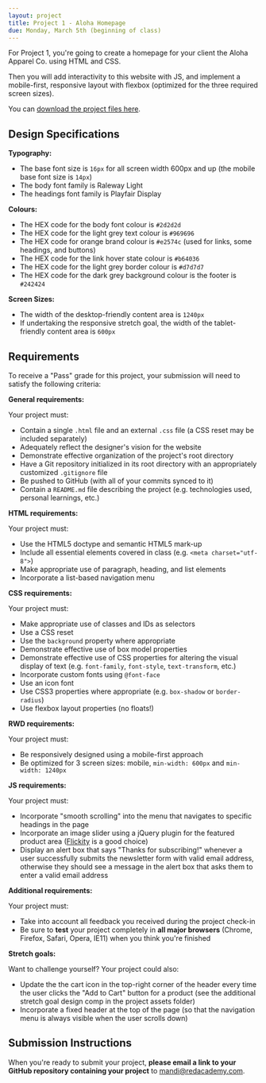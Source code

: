 ```yaml
---
layout: project
title: Project 1 - Aloha Homepage
due: Monday, March 5th (beginning of class)
---
```


For Project 1, you're going to create a homepage for your client the Aloha Apparel Co. using HTML and CSS.

Then you will add interactivity to this website with JS, and implement a mobile-first, responsive layout with flexbox (optimized for the three required screen sizes).

You can [download the project files here](https://s3-us-west-2.amazonaws.com/red-wdp/project-files/project-01.zip).

## Design Specifications

**Typography:**

* The base font size is `16px` for all screen width 600px and up (the mobile base font size is `14px`)
* The body font family is Raleway Light
* The headings font family is Playfair Display

**Colours:**

* The HEX code for the body font colour is `#2d2d2d`
* The HEX code for the light grey text colour is `#969696`
* The HEX code for orange brand colour is `#e2574c` (used for links, some headings, and buttons)
* The HEX code for the link hover state colour is `#b64036`
* The HEX code for the light grey border colour is `#d7d7d7`
* The HEX code for the dark grey background colour is the footer is `#242424`

**Screen Sizes:**

* The width of the desktop-friendly content area is `1240px`
* If undertaking the responsive stretch goal, the width of the tablet-friendly content area is `600px`

## Requirements

To receive a "Pass" grade for this project, your submission will need to satisfy the following criteria:

**General requirements:**

Your project must:

* Contain a single `.html` file and an external `.css` file (a CSS reset may be included separately)
* Adequately reflect the designer's vision for the website
* Demonstrate effective organization of the project's root directory
* Have a Git repository initialized in its root directory with an appropriately customized `.gitignore` file
* Be pushed to GitHub (with all of your commits synced to it)
* Contain a `README.md` file describing the project (e.g. technologies used, personal learnings, etc.)

**HTML requirements:**

Your project must:

* Use the HTML5 doctype and semantic HTML5 mark-up
* Include all essential elements covered in class (e.g. `<meta charset="utf-8">`)
* Make appropriate use of paragraph, heading, and list elements
* Incorporate a list-based navigation menu

**CSS requirements:**

Your project must:

* Make appropriate use of classes and IDs as selectors
* Use a CSS reset
* Use the `background` property where appropriate
* Demonstrate effective use of box model properties
* Demonstrate effective use of CSS properties for altering the visual display of text (e.g. `font-family`, `font-style`, `text-transform`, etc.)
* Incorporate custom fonts using `@font-face`
* Use an icon font
* Use CSS3 properties where appropriate (e.g. `box-shadow` or `border-radius`)
* Use flexbox layout properties (no floats!)

**RWD requirements:**

Your project must:

* Be responsively designed using a mobile-first approach
* Be optimized for 3 screen sizes: mobile, `min-width: 600px` and `min-width: 1240px`

**JS requirements:**

Your project must:

* Incorporate "smooth scrolling" into the menu that navigates to specific headings in the page
* Incorporate an image slider using a jQuery plugin for the featured product area ([Flickity](http://flickity.metafizzy.co/) is a good choice)
* Display an alert box that says "Thanks for subscribing!" whenever a user successfully submits the newsletter form with valid email address, otherwise they should see a message in the alert box that asks them to enter a valid email address

**Additional requirements:**

Your project must:

* Take into account all feedback you received during the project check-in
* Be sure to **test** your project completely in **all major browsers** (Chrome, Firefox, Safari, Opera, IE11) when you think you're finished

**Stretch goals:**

Want to challenge yourself? Your project could also:

* Update the the cart icon in the top-right corner of the header every time the user clicks the "Add to Cart" button for a product (see the additional stretch goal design comp in the project assets folder)
* Incorporate a fixed header at the top of the page (so that the navigation menu is always visible when the user scrolls down)

## Submission Instructions

When you're ready to submit your project, **please email a link to your GitHub repository containing your project** to [mandi@redacademy.com](mailto:mandi@redacademy.com).
